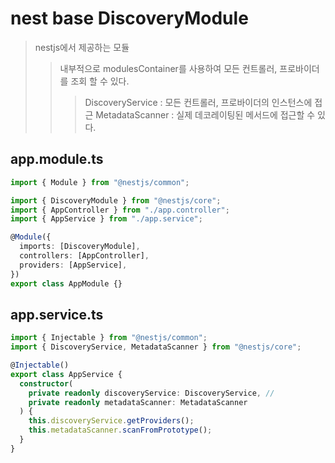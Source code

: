 # nest base DiscoveryModule

> nestjs에서 제공하는 모듈
>
> > 내부적으로 modulesContainer를 사용하여 모든 컨트롤러, 프로바이더를 조회 할 수 있다.
> >
> > > DiscoveryService : 모든 컨트롤러, 프로바이더의 인스턴스에 접근
> > > MetadataScanner : 실제 데코레이팅된 메서드에 접근할 수 있다.

## app.module.ts

```typescript
import { Module } from "@nestjs/common";

import { DiscoveryModule } from "@nestjs/core";
import { AppController } from "./app.controller";
import { AppService } from "./app.service";

@Module({
  imports: [DiscoveryModule],
  controllers: [AppController],
  providers: [AppService],
})
export class AppModule {}
```

## app.service.ts

```typescript
import { Injectable } from "@nestjs/common";
import { DiscoveryService, MetadataScanner } from "@nestjs/core";

@Injectable()
export class AppService {
  constructor(
    private readonly discoveryService: DiscoveryService, //
    private readonly metadataScanner: MetadataScanner
  ) {
    this.discoveryService.getProviders();
    this.metadataScanner.scanFromPrototype();
  }
}
```
